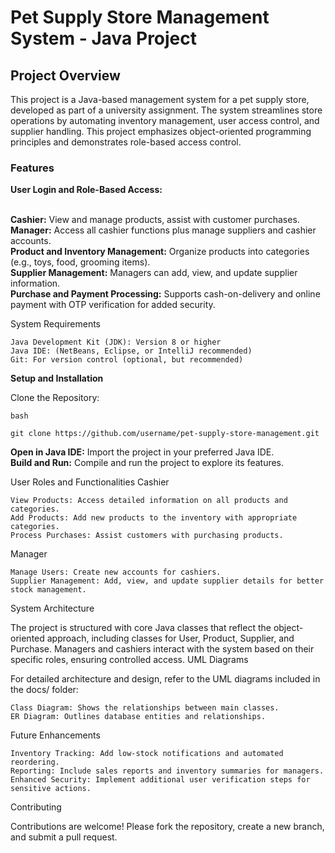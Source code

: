 <h1>Pet Supply Store Management System - Java Project</h1>

<h2>Project Overview</h2>

<P>This project is a Java-based management system for a pet supply store, developed as part of a university assignment. The system streamlines store operations by automating inventory management, user access control, and supplier handling. This project emphasizes object-oriented programming principles and demonstrates role-based access control.</P>


<h3>Features</h3>
<b>User Login and Role-Based Access:</b> </br>
</br>

<b>Cashier:</b> View and manage products, assist with customer purchases.      
<b>Manager:</b> Access all cashier functions plus manage suppliers and cashier accounts.</br>
<b>Product and Inventory Management:</b> Organize products into categories (e.g., toys, food, grooming items).</br>
<b>Supplier Management:</b> Managers can add, view, and update supplier information.</br>
<b> Purchase and Payment Processing:</b> Supports cash-on-delivery and online payment with OTP verification for added security.</br>

System Requirements

    Java Development Kit (JDK): Version 8 or higher
    Java IDE: (NetBeans, Eclipse, or IntelliJ recommended)
    Git: For version control (optional, but recommended)

<b>Setup and Installation</b></br>

Clone the Repository:

    bash

    git clone https://github.com/username/pet-supply-store-management.git

<p><b>Open in Java IDE:</b> Import the project in your preferred Java IDE.</br>
<b>Build and Run:</b> Compile and run the project to explore its features.
</p>
User Roles and Functionalities
Cashier

    View Products: Access detailed information on all products and categories.
    Add Products: Add new products to the inventory with appropriate categories.
    Process Purchases: Assist customers with purchasing products.

Manager

    Manage Users: Create new accounts for cashiers.
    Supplier Management: Add, view, and update supplier details for better stock management.

System Architecture

The project is structured with core Java classes that reflect the object-oriented approach, including classes for User, Product, Supplier, and Purchase. Managers and cashiers interact with the system based on their specific roles, ensuring controlled access.
UML Diagrams

For detailed architecture and design, refer to the UML diagrams included in the docs/ folder:

    Class Diagram: Shows the relationships between main classes.
    ER Diagram: Outlines database entities and relationships.

Future Enhancements

    Inventory Tracking: Add low-stock notifications and automated reordering.
    Reporting: Include sales reports and inventory summaries for managers.
    Enhanced Security: Implement additional user verification steps for sensitive actions.

Contributing

Contributions are welcome! Please fork the repository, create a new branch, and submit a pull request.
